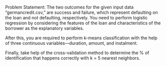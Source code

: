 Problem Statement: The two outcomes for the given input data “germancredit.csv,” are success and failure, which represent defaulting on the loan and not defaulting, respectively. You need to perform logistic regression by considering the features of the loan and characteristics of the borrower as the explanatory variables.

After this, you are required to perform k-means classification with the help of three continuous variables—duration, amount, and instalment.

Finally, take help of the cross-validation method to determine the % of identification that happens correctly with k = 5 nearest neighbors.

